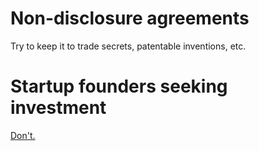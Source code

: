# Non-disclosure agreements

Try to keep it to trade secrets, patentable inventions, etc.

# Startup founders seeking investment

[Don't.](http://onstartups.com/tabid/3339/bid/189/Startup-Reality-Distortion-3-The-Fallacy-Of-the-Non-Disclosure-Agreement-NDA.aspx)

